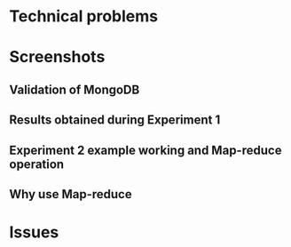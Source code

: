 # Technical problems

# Screenshots

## Validation of MongoDB

## Results obtained during Experiment 1

## Experiment 2 example working and Map-reduce operation

## Why use Map-reduce

# Issues
